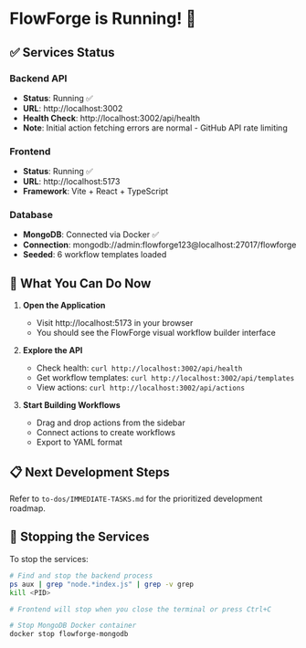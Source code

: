 # FlowForge is Running! 🚀

## ✅ Services Status

### Backend API
- **Status**: Running ✅
- **URL**: http://localhost:3002
- **Health Check**: http://localhost:3002/api/health
- **Note**: Initial action fetching errors are normal - GitHub API rate limiting

### Frontend
- **Status**: Running ✅
- **URL**: http://localhost:5173
- **Framework**: Vite + React + TypeScript

### Database
- **MongoDB**: Connected via Docker ✅
- **Connection**: mongodb://admin:flowforge123@localhost:27017/flowforge
- **Seeded**: 6 workflow templates loaded

## 🎯 What You Can Do Now

1. **Open the Application**
   - Visit http://localhost:5173 in your browser
   - You should see the FlowForge visual workflow builder interface

2. **Explore the API**
   - Check health: `curl http://localhost:3002/api/health`
   - Get workflow templates: `curl http://localhost:3002/api/templates`
   - View actions: `curl http://localhost:3002/api/actions`

3. **Start Building Workflows**
   - Drag and drop actions from the sidebar
   - Connect actions to create workflows
   - Export to YAML format

## 📋 Next Development Steps

Refer to `to-dos/IMMEDIATE-TASKS.md` for the prioritized development roadmap.

## 🛑 Stopping the Services

To stop the services:
```bash
# Find and stop the backend process
ps aux | grep "node.*index.js" | grep -v grep
kill <PID>

# Frontend will stop when you close the terminal or press Ctrl+C

# Stop MongoDB Docker container
docker stop flowforge-mongodb
```